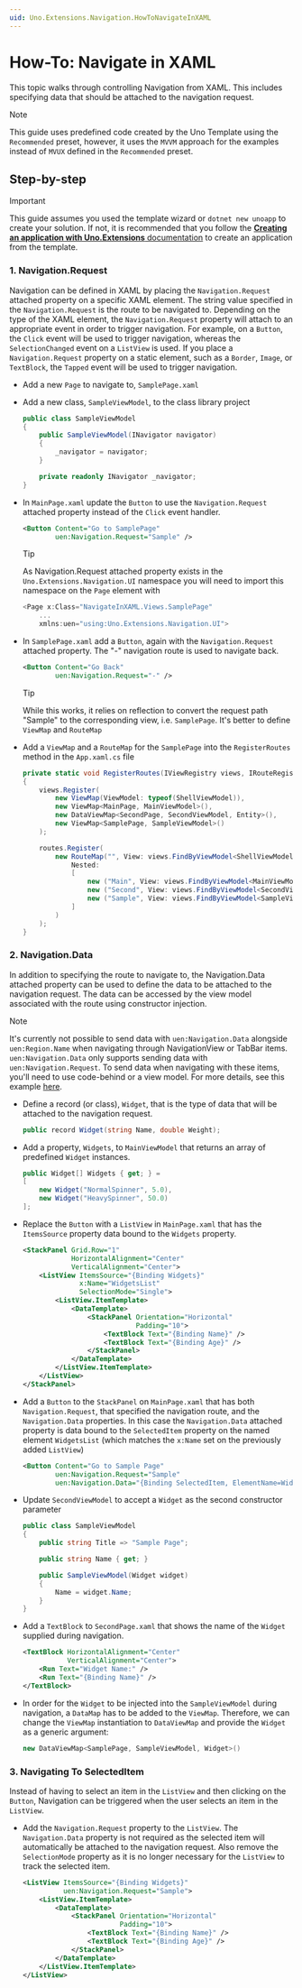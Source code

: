 ```yaml
---
uid: Uno.Extensions.Navigation.HowToNavigateInXAML
---
```

# How-To: Navigate in XAML

This topic walks through controlling Navigation from XAML. This includes specifying data that should be attached to the navigation request.

> [!NOTE]
> This guide uses predefined code created by the Uno Template using the `Recommended` preset, however, it uses the `MVVM` approach for the examples instead of `MVUX` defined in the `Recommended` preset.

## Step-by-step

> [!IMPORTANT]
> This guide assumes you used the template wizard or `dotnet new unoapp` to create your solution. If not, it is recommended that you follow the [**Creating an application with Uno.Extensions** documentation](xref:Uno.Extensions.HowToGettingStarted) to create an application from the template.

### 1. Navigation.Request

Navigation can be defined in XAML by placing the `Navigation.Request` attached property on a specific XAML element. The string value specified in the `Navigation.Request` is the route to be navigated to.
Depending on the type of the XAML element, the `Navigation.Request` property will attach to an appropriate event in order to trigger navigation. For example, on a `Button`, the `Click` event will be used to trigger navigation, whereas the `SelectionChanged` event on a `ListView` is used. If you place a `Navigation.Request` property on a static element, such as a `Border`, `Image`, or `TextBlock`, the `Tapped` event will be used to trigger navigation.

- Add a new `Page` to navigate to, `SamplePage.xaml`

- Add a new class, `SampleViewModel`, to the class library project

    ```csharp
    public class SampleViewModel
    {
        public SampleViewModel(INavigator navigator)
        {
            _navigator = navigator;
        }

        private readonly INavigator _navigator;
    }
    ```

- In `MainPage.xaml` update the `Button` to use the `Navigation.Request` attached property instead of the `Click` event handler.

    ```xml
    <Button Content="Go to SamplePage"
            uen:Navigation.Request="Sample" />
    ```

    > [!TIP]
    > As Navigation.Request attached property exists in the `Uno.Extensions.Navigation.UI` namespace you will need to import this namespace on the `Page` element with

    ```csharp
    <Page x:Class="NavigateInXAML.Views.SamplePage"
        ...
        xmlns:uen="using:Uno.Extensions.Navigation.UI">
    ```

- In `SamplePage.xaml` add a `Button`, again with the `Navigation.Request` attached property. The "-" navigation route is used to navigate back.

    ```xml
    <Button Content="Go Back"
            uen:Navigation.Request="-" />
    ```

    > [!TIP]
    > While this works, it relies on reflection to convert the request path "Sample" to the corresponding view, i.e. `SamplePage`. It's better to define `ViewMap` and `RouteMap`

- Add a `ViewMap` and a `RouteMap` for the `SamplePage` into the `RegisterRoutes` method in the `App.xaml.cs` file

    ```csharp
    private static void RegisterRoutes(IViewRegistry views, IRouteRegistry routes)
    {
        views.Register(
            new ViewMap(ViewModel: typeof(ShellViewModel)),
            new ViewMap<MainPage, MainViewModel>(),
            new DataViewMap<SecondPage, SecondViewModel, Entity>(),
            new ViewMap<SamplePage, SampleViewModel>()
        );

        routes.Register(
            new RouteMap("", View: views.FindByViewModel<ShellViewModel>(),
                Nested:
                [
                    new ("Main", View: views.FindByViewModel<MainViewModel>()),
                    new ("Second", View: views.FindByViewModel<SecondViewModel>()),
                    new ("Sample", View: views.FindByViewModel<SampleViewModel>()),
                ]
            )
        );
    }
    ```

### 2. Navigation.Data

In addition to specifying the route to navigate to, the Navigation.Data attached property can be used to define the data to be attached to the navigation request. The data can be accessed by the view model associated with the route using constructor injection.

> [!NOTE]
> It's currently not possible to send data with `uen:Navigation.Data` alongside `uen:Region.Name` when navigating through NavigationView or TabBar items. `uen:Navigation.Data` only supports sending data with `uen:Navigation.Request`. To send data when navigating with these items, you'll need to use code-behind or a view model. For more details, see this example [here](https://github.com/unoplatform/Uno.Samples/blob/master/UI/Navigation/src/Navigation/Presentation/TabBarWithDataNavigation/TabBarWithDataViewModel.cs#L23-L29).

- Define a record (or class), `Widget`, that is the type of data that will be attached to the navigation request.

    ```csharp
    public record Widget(string Name, double Weight);
    ```

- Add a property, `Widgets`, to `MainViewModel` that returns an array of predefined `Widget` instances.

    ```csharp
    public Widget[] Widgets { get; } =
    [
        new Widget("NormalSpinner", 5.0),
        new Widget("HeavySpinner", 50.0)
    ];
    ```

- Replace the `Button` with a `ListView` in `MainPage.xaml` that has the `ItemsSource` property data bound to the `Widgets` property.

    ```xml
    <StackPanel Grid.Row="1"
                HorizontalAlignment="Center"
                VerticalAlignment="Center">
        <ListView ItemsSource="{Binding Widgets}"
                  x:Name="WidgetsList"
                  SelectionMode="Single">
            <ListView.ItemTemplate>
                <DataTemplate>
                    <StackPanel Orientation="Horizontal"
                                Padding="10">
                        <TextBlock Text="{Binding Name}" />
                        <TextBlock Text="{Binding Age}" />
                    </StackPanel>
                </DataTemplate>
            </ListView.ItemTemplate>
        </ListView>
    </StackPanel>
    ```

- Add a `Button` to the `StackPanel` on  `MainPage.xaml` that has both `Navigation.Request`, that specified the navigation route, and the `Navigation.Data` properties. In this case the `Navigation.Data` attached property is data bound to the `SelectedItem` property on the named element `WidgetsList` (which matches the `x:Name` set on the previously added `ListView`)

    ```xml
    <Button Content="Go to Sample Page"
            uen:Navigation.Request="Sample"
            uen:Navigation.Data="{Binding SelectedItem, ElementName=WidgetsList}"/>
    ```

- Update `SecondViewModel` to accept a `Widget` as the second constructor parameter

    ```csharp
    public class SampleViewModel
    {
        public string Title => "Sample Page";

        public string Name { get; }

        public SampleViewModel(Widget widget)
        {
            Name = widget.Name;
        }
    }

    ```

- Add a `TextBlock` to `SecondPage.xaml` that shows the name of the `Widget` supplied during navigation.

    ```xml
    <TextBlock HorizontalAlignment="Center"
               VerticalAlignment="Center">
        <Run Text="Widget Name:" />
        <Run Text="{Binding Name}" />
    </TextBlock>
    ```

- In order for the `Widget` to be injected into the `SampleViewModel` during navigation, a `DataMap` has to be added to the `ViewMap`. Therefore, we can change the `ViewMap` instantiation to `DataViewMap` and provide the `Widget` as a generic argument:

    ```csharp
    new DataViewMap<SamplePage, SampleViewModel, Widget>()
    ```

### 3. Navigating To SelectedItem

Instead of having to select an item in the `ListView` and then clicking on the `Button`, Navigation can be triggered when the user selects an item in the `ListView`.

- Add the `Navigation.Request` property to the `ListView`. The `Navigation.Data` property is not required as the selected item will automatically be attached to the navigation request. Also remove the `SelectionMode` property as it is no longer necessary for the `ListView` to track the selected item.

    ```xml
    <ListView ItemsSource="{Binding Widgets}"
              uen:Navigation.Request="Sample">
        <ListView.ItemTemplate>
            <DataTemplate>
                <StackPanel Orientation="Horizontal"
                            Padding="10">
                    <TextBlock Text="{Binding Name}" />
                    <TextBlock Text="{Binding Age}" />
                </StackPanel>
            </DataTemplate>
        </ListView.ItemTemplate>
    </ListView>
    ```
